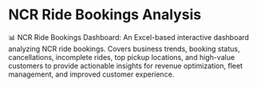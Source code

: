 # NCR Ride Bookings Analysis
📊 NCR Ride Bookings Dashboard: An Excel-based interactive dashboard analyzing NCR ride bookings. Covers business trends, booking status, cancellations, incomplete rides, top pickup locations, and high-value customers to provide actionable insights for revenue optimization, fleet management, and improved customer experience.
